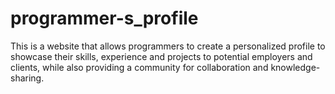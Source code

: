 # programmer-s_profile
This is a website that allows programmers to create a personalized profile to showcase their skills, experience and projects to potential employers and clients, while also providing a community for collaboration and knowledge-sharing.

